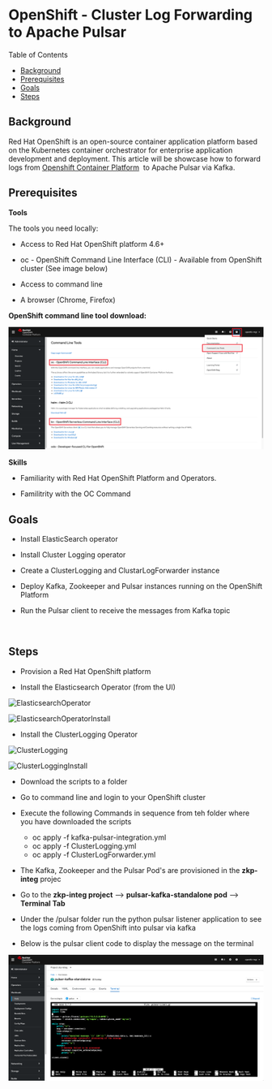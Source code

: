 <div>
<h1>OpenShift - Cluster Log Forwarding to Apache Pulsar</h1>
<div>
<div>Table of Contents</div>
<ul>
<li><a href="#_background">Background</a></li>
<li><a href="#_prerequisites">Prerequisites</a></li>
<li><a href="#_goals">Goals</a></li>
<li><a href="#_steps">Steps</a></li>
</ul>
</div>
</div>
<div>
<div>
<h2 id="_background">Background</h2>
<p>Red Hat OpenShift&nbsp;is an open-source container application platform based on the Kubernetes container orchestrator for enterprise application development and deployment. This article will be showcase how to forward logs from&nbsp;<a href="https://www.openshift.com/products/container-platform" target="_blank" rel="noopener noreferrer">Openshift Container Platform</a>&nbsp; to Apache Pulsar via Kafka.&nbsp;</p>
</div>
<div>
<h2  id="_prerequisites">Prerequisites</h2>
<div>
<div>
<p><strong>Tools</strong></p>
</div>
<div>
<p>The tools you need locally:</p>
</div>
<div>
<ul>
<li>
<p>Access to Red Hat OpenShift platform 4.6+</p>
</li>
<li>oc - OpenShift Command Line Interface (CLI) - Available from&nbsp;OpenShift cluster (See image below)</li>
<li>
<p>Access to command line</p>
</li>
<li>
<p>A browser (Chrome, Firefox)</p>
</li>
</ul>
<p><strong>OpenShift command line tool download:</strong></p>
<div>
<p><img src="images/command-line-tools-download_1.png" alt="OCDownload" /></p>
</div>
</div>
<div>
<p><strong>Skills</strong></p>
</div>
<div>
<ul>
<li>
<p>Familiarity with Red Hat OpenShift Platform and Operators.</p>
</li>
<li>
<p>Familitrity with the OC Command</p>
</li>
</ul>
</div>
</div>
</div>
<div>
<h2 id="_goals">Goals</h2>
<div>
<div>
<ul>
<li>
<p>Install ElasticSearch operator</p>
</li>
<li>
<p>Install Cluster Logging operator</p>
</li>
<li>
<p>Create a ClusterLogging and ClustarLogForwarder instance</p>
</li>
<li>
<p>Deploy Kafka, Zookeeper and Pulsar instances running on the OpenShift Platform</p>
</li>
<li>Run the Pulsar client to receive the messages from Kafka topic</li>
</ul>
</div>
<div>&nbsp;</div>
</div>
</div>
<div>
<h2 id="_steps">Steps</h2>
<div>
<div>
<ul>
<li>
<p>Provision a Red Hat OpenShift platform</p>
</li>
<li>
<p>Install the Elasticsearch Operator (from the UI)</p>
</li>
</ul>
</div>
<div>
<p><img src="images/elasticsearch.png" alt="ElasticsearchOperator" /></p>
<p><img src="images/elasticsearchinstall.png" alt="ElasticsearchOperatorInstall" /></p>
</div>
<ul>
<li>
<p>Install the ClusterLogging Operator</p>
</li>
</ul>
</div>
<div>
<p><img src="images/clusterlogging.png" alt="ClusterLogging" /></p>
<p><img src="images/clusterlogginginstall.png" alt="ClusterLoggingInstall" /></p>
</div>
<div>
<ul>
<li>
<p>Download the scripts to a folder</p>
</li>
<li>
<p>Go to command line and login to your OpenShift cluster</p>
</li>
<li>
<p>Execute the following Commands in sequence from teh folder where you have downloaded the scripts</p>
<ul>
<li>oc apply -f kafka-pulsar-integration.yml</li>
<li>oc apply -f ClusterLogging.yml</li>
<li>oc apply -f ClusterLogForwarder.yml</li>
</ul>
</li>
</ul>
</div>
<div>
<ul>
<li>
<p>The Kafka, Zookeeper and the Pulsar Pod's are provisioned in the <strong>zkp-integ</strong> projec</p>
</li>
<li>Go to the <strong>zkp-integ project</strong> --&gt; <strong>pulsar-kafka-standalone pod</strong> --&gt; <strong>Terminal Tab&nbsp;</strong></li>
<li>
<p>Under the /pulsar folder run the python pulsar listener application to see the logs coming from OpenShift into pulsar via kafka</p>
</li>
<li>Below is the pulsar client code to display the message on the terminal</li>
</ul>
</div>
<div>
<p><img src="images/ccode.png" alt="CCode" /></p>
</div>
<div>&nbsp;</div>
</div>
</div>
